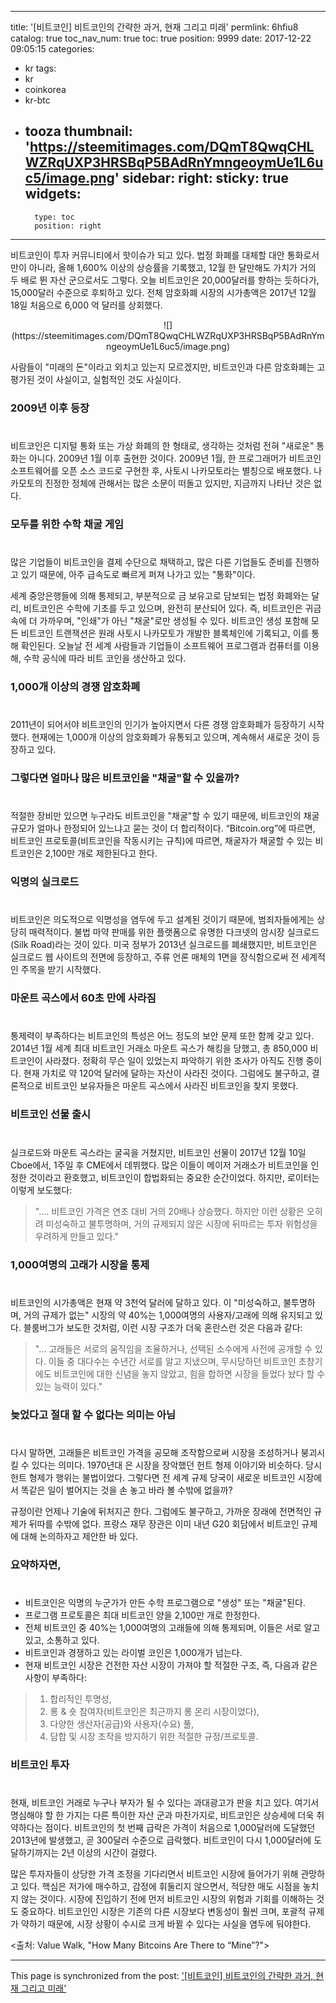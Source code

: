 
---
title: '[비트코인]  비트코인의 간략한 과거, 현재 그리고 미래'
permlink: 6hfiu8
catalog: true
toc_nav_num: true
toc: true
position: 9999
date: 2017-12-22 09:05:15
categories:
- kr
tags:
- kr
- coinkorea
- kr-btc
- tooza
thumbnail: 'https://steemitimages.com/DQmT8QwqCHLWZRqUXP3HRSBqP5BAdRnYmngeoymUe1L6uc5/image.png'
sidebar:
    right:
        sticky: true
widgets:
    -
        type: toc
        position: right
---


비트코인이 투자 커뮤니티에서 핫이슈가 되고 있다.  법정 화폐를 대체할 대안 통화로서 만이 아니라, 올해 1,600% 이상의 상승률을 기록했고, 12월 한 달만해도 가치가 거의 두 배로 뛴 자산 군으로서도 그렇다.  오늘 비트코인은 20,000달러를 향하는 듯하다가, 15,000달러 수준으로 후퇴하고 있다.  전체 암호화폐 시장의 시가총액은 2017년 12월 18일 처음으로 6,000 억 달러를 상회했다.

<center>
![](https://steemitimages.com/DQmT8QwqCHLWZRqUXP3HRSBqP5BAdRnYmngeoymUe1L6uc5/image.png)
</center>

사람들이 "미래의 돈"이라고 외치고 있는지 모르겠지만, 비트코인과 다른 암호화폐는 고평가된 것이 사실이고, 실험적인 것도 사실이다.

### 2009년 이후 등장
#
비트코인은 디지털 통화 또는 가상 화폐의 한 형태로, 생각하는 것처럼 전혀 "새로운" 통화는 아니다.  2009년 1월 이후 출현한 것이다.  2009년 1월, 한 프로그래머가 비트코인 소프트웨어를 오픈 소스 코드로 구현한 후, 사토시 나카모토라는 별칭으로 배포했다.  나카모토의 진정한 정체에 관해서는 많은 소문이 떠돌고 있지만, 지금까지 나타난 것은 없다.

### 모두를 위한 수학 채굴 게임
#
많은 기업들이 비트코인을 결제 수단으로 채택하고, 많은 다른 기업들도 준비를 진행하고 있기 때문에, 아주 급속도로 빠르게 퍼져 나가고 있는 "통화"이다.

세계 중앙은행들에 의해 통제되고, 부분적으로 금 보유고로 담보되는 법정 화폐와는 달리, 비트코인은 수학에 기초를 두고 있으며, 완전히 분산되어 있다.  즉, 비트코인은 귀금속에 더 가까우며, "인쇄"가 아닌 "채굴"로만 생성될 수 있다.  비트코인 생성 포함해 모든 비트코인 트랜잭션은 원래 사토시 나카모토가 개발한 블록체인에 기록되고, 이를 통해 확인된다.  오늘날 전 세계 사람들과 기업들이 소프트웨어 프로그램과 컴퓨터를 이용해, 수학 공식에 따라 비트 코인을 생산하고 있다.

### 1,000개 이상의 경쟁 암호화폐
#
2011년이 되어서야 비트코인의 인기가 높아지면서 다른 경쟁 암호화폐가 등장하기 시작했다. 
현재에는 1,000개 이상의 암호화폐가 유통되고 있으며, 계속해서 새로운 것이 등장하고 있다.

### 그렇다면 얼마나 많은 비트코인을 "채굴"할 수 있을까?
#
적절한 장비만 있으면 누구라도 비트코인을 "채굴"할 수 있기 때문에, 비트코인의 채굴 규모가 얼마나 한정되어 있느냐고 묻는 것이 더 합리적이다.  “Bitcoin.org”에 따르면, 비트코인 프로토콜(비트코인을 작동시키는 규칙)에 따르면, 채굴자가 채굴할 수 있는 비트코인은 2,100만 개로 제한된다고 한다.  

### 익명의 실크로드
#
비트코인은 의도적으로 익명성을 염두에 두고 설계된 것이기 때문에, 범죄자들에게는 상당히 매력적이다.  불법 마약 판매를 위한 플랫폼으로 유명한 다크넷의 암시장 실크로드(Silk Road)라는 것이 있다.  미국 정부가 2013년 실크로드를 폐쇄했지만, 비트코인은 실크로드 웹 사이트의 전면에 등장하고, 주류 언론 매체의 1면을 장식함으로써 전 세계적인 주목을 받기 시작했다. 

### 마운트 곡스에서 60초 만에 사라짐
#
통제력이 부족하다는 비트코인의 특성은 어느 정도의 보안 문제 또한 함께 갖고 있다.  2014년 1월 세계 최대 비트코인 거래소 마운트 곡스가 해킹을 당했고, 총 850,000 비트코인이 사라졌다.  정확히 무슨 일이 있었는지 파악하기 위한 조사가 아직도 진행 중이다.  현재 가치로 약 120억 달러에 달하는 자산이 사라진 것이다.  그럼에도 불구하고, 결론적으로 비트코인 보유자들은 마운트 곡스에서 사라진 비트코인을 찾지 못했다. 

### 비트코인 선물 출시
#
실크로드와 마운트 곡스라는 굴곡을 거쳤지만, 비트코인 선물이 2017년 12월 10일 Cboe에서, 1주일 후 CME에서 데뷔했다.  많은 이들이 메이저 거래소가 비트코인을 인정한 것이라고 환호했고, 비트코인이 합법화되는 중요한 순간이었다.  하지만, 로이터는 이렇게 보도했다:

> ".... 비트코인 가격은 연초 대비 거의 20배나 상승했다.  하지만 이런 상황은 오히려 미성숙하고 불투명하며, 거의 규제되지 않은 시장에 뒤따르는 투자 위험성을 우려하게 만들고 있다."

### 1,000여명의 고래가 시장을 통제
#
비트코인의 시가총액은 현재 약 3천억 달러에 달하고 있다.  이 "미성숙하고, 불투명하며, 거의 규제가 없는" 시장의 약 40%는 1,000여명의 사용자/고래에 의해 유지되고 있다.  블룸버그가 보도한 것처럼, 이런 시장 구조가 더욱 혼란스런 것은 다음과 같다:

> "... 고래들은 서로의 움직임을 조율하거나, 선택된 소수에게 사전에 공개할 수 있다.  이들 중  대다수는 수년간 서로를 알고 지냈으며, 무시당하던 비트코인 초창기에도 비트코인에 대한 신념을 놓지 않았고, 힘을 합하면 시장을 들었다 놨다 할 수 있는 능력이 있다."

### 늦었다고 절대 할 수 없다는 의미는 아님
#
다시 말하면, 고래들은 비트코인 가격을 공모해 조작함으로써 시장을 조성하거나 붕괴시킬 수 있다는 의미다.  1970년대 은 시장을 장악했던 헌트 형제 이야기와 비슷하다.  당시 헌트 형제가 행위는 불법이었다.  그렇다면 전 세계 규제 당국이 새로운 비트코인 시장에서 똑같은 일이 벌어지는 것을 손 놓고 바라 볼 수밖에 없을까? 

규정이란 언제나 기술에 뒤처지곤 한다.  그럼에도 불구하고, 가까운 장래에 전면적인 규제가 뒤따를 수밖에 없다.  프랑스 재무 장관은 이미 내년 G20 회담에서 비트코인 규제에 대해 논의하자고 제안한 바 있다. 

### 요약하자면,
#
- 비트코인은 익명의 누군가가 만든 수학 프로그램으로 "생성" 또는 "채굴"된다.
- 프로그램 프로토콜은 최대 비트코인 양을 2,100만 개로 한정한다.
- 전체 비트코인 중 40%는 1,000여명의 고래들에 의해 통제되며, 이들은 서로 알고 있고, 소통하고 있다. 
- 비트코인과 경쟁하고 있는 라이벌 코인은 1,000개가 넘는다. 
- 현재 비트코인 시장은 건전한 자산 시장이 가져야 할 적절한 구조, 즉, 다음과 같은 사항이 부족하다:

> 1. 합리적인 투명성,
> 2. 롱 & 숏 참여자(비트코인은 최근까지 롱 온리 시장이었다),
> 3. 다양한 생산자(공급)와 사용자(수요) 풀,
> 4. 담합 및 시장 조작을 방지하기 위한 적절한 규정/프로토콜.

### 비트코인 투자
#
현재, 비트코인 거래로 누구나 부자가 될 수 있다는 과대광고가 판을 치고 있다.  여기서 명심해야 할 한 가지는 다른 특이한 자산 군과 마찬가지로, 비트코인은 상승세에 더욱 취약하다는 점이다.  비트코인의 첫 번째 급락은 가격이 처음으로 1,000달러에 도달했던 2013년에 발생했고, 곧 300달러 수준으로 급락했다.  비트코인이 다시 1,000달러에 도달하기까지는 2년 이상의 시간이 걸렸다.

많은 투자자들이 상당한 가격 조정을 기다리면서 비트코인 시장에 들어가기 위해 관망하고 있다.  핵심은 저가에 매수하고, 감정에 휘둘리지 않으면서, 적당한 매도 시점을 놓치지 않는 것이다.  시장에 진입하기 전에 먼저 비트코인 시장의 위험과 기회를 이해하는 것도 중요하다.  비트코인인 시장은 기존의 다른 시장보다 변동성이 훨씬 크며, 포괄적 규제가 약하기 때문에, 시장 상황이 수시로 크게 바뀔 수 있다는 사실을 염두에 둬야한다. 

<출처: Value Walk, "How Many Bitcoins Are There to “Mine”?">

- - -

This page is synchronized from the post: ['[비트코인]  비트코인의 간략한 과거, 현재 그리고 미래'](https://steemit.com/@pius.pius/6hfiu8)
